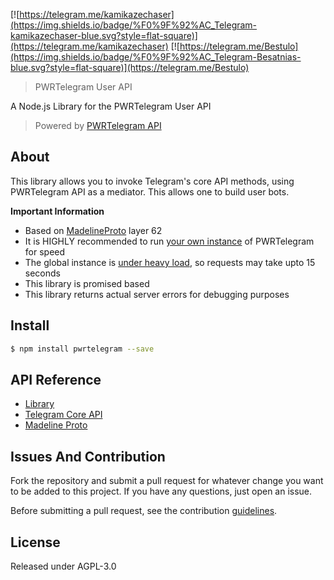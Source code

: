  [![https://telegram.me/kamikazechaser](https://img.shields.io/badge/%F0%9F%92%AC_Telegram-kamikazechaser-blue.svg?style=flat-square)](https://telegram.me/kamikazechaser)
 [![https://telegram.me/Bestulo](https://img.shields.io/badge/%F0%9F%92%AC_Telegram-Besatnias-blue.svg?style=flat-square)](https://telegram.me/Bestulo)
 >PWRTelegram User API

 A Node.js Library for the PWRTelegram User API

 > Powered by [PWRTelegram API](http://pwrtelegram.xyz/)

 ## About

This library allows you to invoke Telegram's core API methods, using PWRTelegram API as a mediator. This allows one to build user bots.

**Important Information**

- Based on [MadelineProto](https://daniil.it/MadelineProto/API_docs/) layer 62
- It is HIGHLY recommended to run [your own instance](https://github.com/pwrtelegram/pwrtelegram-backend) of PWRTelegram for speed
- The global instance is [under heavy load](https://t.me/daniilgentili/125), so requests may take upto 15 seconds
- This library is promised based
- This library returns actual server errors for debugging purposes


 ## Install

 ```bash
 $ npm install pwrtelegram --save
 ```

## API Reference

- [Library](https://github.com/kamikazechaser/pwrtelegram/blob/master/doc/api.md)
- [Telegram Core API](https://core.telegram.org/methods)
- [Madeline Proto](https://daniil.it/MadelineProto/API_docs/methods/)

## Issues And Contribution

Fork the repository and submit a pull request for whatever change you want to be added to this project. If you have any questions, just open an issue.

Before submitting a pull request, see the contribution [guidelines](https://github.com/kamikazechaser/pwrtelegram/blob/master/CONTRIBUTING.md).

## License

Released under AGPL-3.0